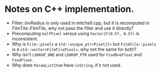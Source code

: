 # Notes on C++ implementation.
* Filter::invRadius is only used in mitchell.cpp, but it is recomputed in
  FilmTile::FilmTile, why not pass the filter and use it directly?
* Precomputing `halfPixel` versus using `Vector2f(0.5f, 0.5f)` is
  inconsistent.
* Why is `Film::pixels` a `std::unique_ptr<Pixel[]>` but `FilmTile::pixels` is
  a `std::vector<FilmTilePixel>`, why not the same for both?
* Why isn't `LOOKUP_ONE` and `LOOKUP_PTR` used for `FindOneFloat` and
  `FindFloat`.
* Why does `ParamListItem` have `isString`, it's not used.
